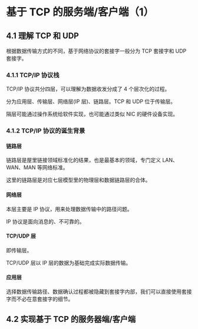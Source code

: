 # 基于 TCP 的服务端/客户端（1）

## 4.1 理解 TCP 和 UDP

根据数据传输方式的不同，基于网络协议的套接字一般分为 TCP 套接字和 UDP 套接字。

### 4.1.1 TCP/IP 协议栈

TCP/IP 协议共分四层，可以理解为数据收发分成了 4 个层次化的过程。

分为应用层、传输层、网络层(IP 层)、链路层。TCP 和 UDP 位于传输层。

隔层可能通过操作系统给软件实现，也可能通过类似 NIC 的硬件设备实现。

### 4.1.2 TCP/IP 协议的诞生背景

#### 链路层

链路层是屋里链接领域标准化的结果，也是最基本的领域，专门定义 LAN、WAN、MAN 等网络标准。

这里的链路层是对应七层模型里的物理层和数据链路层的合体。

#### 网络层

本层主要是 IP 协议，用来处理数据传输中的路径问题。

IP 协议是面向消息的、不可靠的。

#### TCP/UDP 层

即传输层。

TCP/UDP 层以 IP 层的数据为基础完成实际数据传输。

#### 应用层

选择数据传输路径、数据确认过程都被隐藏到套接字内部，我们可以直接使用套接字而不必在意套接字的细节。

## 4.2 实现基于 TCP 的服务器端/客户端


